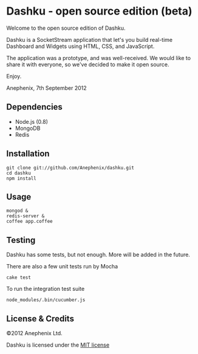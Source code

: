 Dashku - open source edition (beta)
===

Welcome to the open source edition of Dashku.

Dashku is a SocketStream application that let's you build real-time Dashboard and Widgets using HTML, CSS, and JavaScript.

The application was a prototype, and was well-received. We would like to share it with everyone, so we've decided to make it open source.

Enjoy.

Anephenix, 7th September 2012

Dependencies
---

- Node.js (0.8)
- MongoDB
- Redis

Installation
---

    git clone git://github.com/Anephenix/dashku.git
    cd dashku
    npm install

Usage
---

    mongod &
    redis-server &
    coffee app.coffee

Testing
---

Dashku has some tests, but not enough. More will be added in the future.

There are also a few unit tests run by Mocha

    cake test

To run the integration test suite

    node_modules/.bin/cucumber.js

License & Credits
---

&copy;2012 Anephenix Ltd.

Dashku is licensed under the [MIT license](www.opensource.org/licenses/MIT)